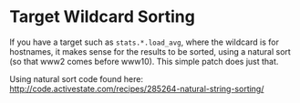 Target Wildcard Sorting
=======================

If you have a target such as <code>stats.*.load_avg</code>, where the wildcard is for hostnames, 
it makes sense for the results to be sorted, using a natural sort (so that www2 comes before 
www10). This simple patch does just that.

Using natural sort code found here: 
http://code.activestate.com/recipes/285264-natural-string-sorting/
